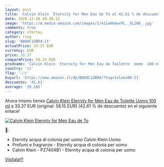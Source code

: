 ```yaml
---
layout: post
title: 'Calvin Klein  Eternity for Men Eau de To al 42.61 % de descuento'
date: 2020-12-20 16:38:12
image: 'https://m.media-amazon.com/images/I/41iwHk6wvPL._SL200_.jpg'
comments: true
category: ofertas
author: ring
slug: 'B000C1UBR4-it'
actualPrice: 33.37 EUR
currency: EUR
price: 33.37
comparePrice: 58.15 EUR
prodname: 'Calvin Klein  Eternity for Men Eau de Toilette  Uomo  100 ml'
country: 'it'
flag: '🇮🇹'
buyurl: 'https://www.amazon.it/dp/B000C1UBR4/?tag=tolees00-21'
descuento: '42.61'
average: '29.165'
---
```


Ahora mismo tienes [Calvin Klein  Eternity for Men Eau de Toilette  Uomo  100 ml](https://www.amazon.it/dp/B000C1UBR4/?tag=tolees00-21) a 33.37 EUR (original: 58.15 EUR) (42.61 %  de descuento) en el siguiente enlace!

[![Calvin Klein  Eternity for Men Eau de To](https://m.media-amazon.com/images/I/41iwHk6wvPL._SL200_.jpg)](https://www.amazon.it/dp/B000C1UBR4/?tag=tolees00-21)

🔎:

- Eternity acqua di colonia per uomo Calvin Klein Uomo
- Profumi e fragranze - Eternity acqua di colonia per uomo
- Calvin Klein - PZ7404B1 - Eternity acqua di colonia per uomo

[Visítala!!!](https://www.amazon.it/dp/B000C1UBR4/?tag=tolees00-21)
